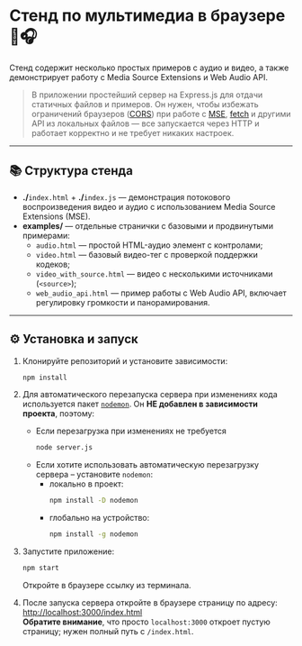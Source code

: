 # Стенд по мультимедиа в браузере 🎥🎧

Cтенд содержит несколько простых примеров с аудио и видео, а также демонстрирует работу с Media Source Extensions и Web Audio API.

> В приложении простейший сервер на Express.js для отдачи статичных файлов и примеров. Он нужен, чтобы избежать ограничений браузеров ([CORS](https://developer.mozilla.org/docs/Web/HTTP/Guides/CORS)) при работе с [MSE](https://developer.mozilla.org/docs/Web/API/Media_Source_Extensions_API), [fetch](https://developer.mozilla.org/docs/Web/API/Fetch_API) и другими API из локальных файлов — все запускается через HTTP и работает корректно и не требует никаких настроек.

---

## 📚 Структура стенда

- **./**`index.html` + **./**`index.js` — демонстрация потокового воспроизведения видео и аудио с использованием Media Source Extensions (MSE).
- **examples/** — отдельные странички с базовыми и продвинутыми примерами:
    - `audio.html` — простой HTML-аудио элемент с контролами;
    - `video.html` — базовый видео-тег с проверкой поддержки кодеков;
    - `video_with_source.html` — видео с несколькими источниками (`<source>`);
    - `web_audio_api.html` — пример работы с Web Audio API, включает регулировку громкости и панорамирования.

---

## ⚙️ Установка и запуск

1. Клонируйте репозиторий и установите зависимости:
    ```bash
    npm install
    ```
2. Для автоматического перезапуска сервера при изменениях кода используется пакет [`nodemon`](https://github.com/remy/nodemon). Он **НЕ добавлен в зависимости проекта**, поэтому:

    - Если перезагрузка при изменениях не требуется
        ```bash
        node server.js
        ```
    - Если хотите использовать автоматическую перезагрузку сервера – установите `nodemon`:
        - локально в проект:
            ```bash
            npm install -D nodemon
            ```
        - глобально на устройство:
            ```bash
            npm install -g nodemon
            ```

3. Запустите приложение:

    ```bash
    npm start
    ```

    Откройте в браузере ссылку из терминала.

4. После запуска сервера откройте в браузере страницу по адресу:  
   [http://localhost:3000/index.html](http://localhost:3000/index.html)  
   **Обратите внимание**, что просто `localhost:3000` откроет пустую страницу; нужен полный путь с `/index.html`.
